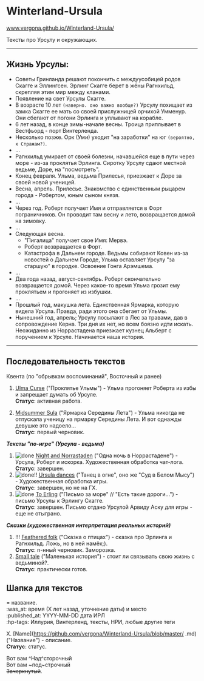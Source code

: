 # Winterland-Ursula
www.vergona.github.io/Winterland-Ursula/

Тексты про Урсулу и окружающих.

----
## Жизнь Урсулы:
+ Советы Гринланда решают покончить с междуусобицей родов Скагге и Эллингсен. Эрлинг Скагге берет в жёны Рагнхильд, скрепляя этим мир между кланами.
+ Появление на свет Урсулы Скагге.
+ В возрасте 10 лет `(наверно. оно важно вообще?)` Урсулу похищает из замка Скагге ее мать со своей прислужницей орчихой Умменур. Они сбегают от погони Эрлинга и уплывают на корабле.
+ 6 лет назад, в конце зимы-начале весны. Троица приплывает в Вестфьорд - порт Винтерленда.
+ Несколько позже. Орк (Уми) уходит "на заработки" на юг `(вероятно, к Стражам?)`.
+ ...
+ Рагнхильд умирает от своей болезни, начавшейся еще в пути через море - из-за проклятья Эрлинга. Сиротку Урсулу сдают местной ведьме, Доре, на "посмотреть".
+ Конец февраля. Ульма, ведьма Прилесья, приезжает к Доре за своей новой ученицей.
+ Весна, апрель. Прилесье. Знакомство с единственным рыцарем города - Робертом, юным сыном князя.
+ ...
+ Через год. Роберт получает Имя и отправляется в Форт пограничников. Он проводит там весну и лето, возвращается домой на зимовку.
+ ...
+ Следующая весна.
	- "Пигалица" получает свое Имя: Мервэ. 
	- Роберт возвращается в Форт.
	- Катастрофа в Дальнем городе. Ведьмы собирают Ковен из-за новостей о Дальнем Городе, Ульма оставляет Урсулу "за старшую" в городке. Освоение Гонга Арэмшема.
+ ...
+ Два года назад, август-сентябрь. Роберт окончательно возвращается домой. Через какое-то время Ульма грозит ему проклятьем и прогоняет из избушки.
+ ...
+ Прошлый год, макушка лета. Единственная Ярмарка, которую видела Урсула. Правда, ради этого она сбегает от Ульмы.
+ Нынешний год, апрель; Урсулу посылают в Лес за травами, дав в сопровождение Керна. Три дня их нет, но всем боязно идти искать.
Неожиданно из Норрастадена приезжает кузнец Альберт с поручением к Урсуле. Начинается наша история.
----

## Последовательность текстов
Квента (по "обрывкам воспоминаний", Восточный и ранее)

 1. [Ulma Curse](https://github.com/vergona/Winterland-Ursula/blob/master/Ulma_curse.md) ("Проклятье Ульмы") - Ульма прогоняет Роберта из избы и запрещает думать об Урсуле.  
 **Статус**: активная работа.

 3. [Midsummer Sula](https://github.com/vergona/Winterland-Ursula/blob/master/Midsummer_Sula.md) ("Ярмарка Середины Лета") - Ульма никогда не отпускала ученицу на ярмарку Середины Лета. И вот однажды девушке это надоело...  
 **Статус**: первый черновик.
 
***Тексты "по-игре" (Урсула - ведьма)***

1. ![done](https://www.91-cdn.com/wap/images/tick-icon.png) [Night and Norrastaden](https://github.com/vergona/Winterland-Ursula/blob/master/Night_n_Norrastaden.md) ("Одна ночь в Норрастадене") - Урсула, Роберт и искорка. Художественная обработка чат-лога.  
 **Статус**: завершен.
3. ![done](https://www.91-cdn.com/wap/images/tick-icon.png)!! [Ursula dances](https://github.com/vergona/Winterland-Ursula/blob/master/Ursula_dances.md) ("Танец в огне", оно же "Суд в Белом Мысу") - Художественная обработка игры.  
 **Статус**: завершен, но не на ГХ. 
4. ![done](https://www.91-cdn.com/wap/images/tick-icon.png) [To Erling](https://github.com/vergona/Winterland-Ursula/blob/master/To_Erling.md) ("Письмо за море" // "Есть такие дороги...") - письмо Урсулы к Эрлингу Скагге.  
 **Статус**: завершен. Письмо отдано Урсулой Арвиду Аску для игры - еще не отыграно.

***Сказки (художественная интерпретация реальных историй)***

1. !!! [Feathered folk](https://github.com/vergona/Winterland-Ursula/blob/master/Feathered_folk.md) ("Сказка о птицах") - сказка про Эрлинга и Рагнхильд. Ложь, но в ней намёк;).  
 **Статус**: n-нный черновик. Заморозка.
2. [Small tale](https://github.com/vergona/Winterland-Ursula/blob/master/Small_tale.md) ("Маленькая история") - стоит ли связывать свою жизнь с ведьминой?.  
 **Статус**: практически готов.



## Шапка для текстов
= название.  
:was_at: время (Х лет назад, уточнение даты)  и место  
:published_at: YYYY-MM-DD дата ИРЛ   
:hp-tags: Иллурия, Винтерленд, тексты, НРИ, любые другие теги  

X. [Name](https://github.com/vergona/Winterland-Ursula/blob/master/ .md) ("Название") - описание.  
 **Статус**: статус.





Вот вам ^Над^сторочный  
Вот вам ~под~строчный  
~~Зачеркнутый~~.
<!--stackedit_data:
eyJoaXN0b3J5IjpbLTE5MjMzNzU4NDBdfQ==
-->
<!--stackedit_data:
eyJoaXN0b3J5IjpbLTcwOTcwODg3NywtMTA0MTE3MDQzNl19
-->